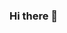 ### Hi there 👋

<!--
**AMinSC/AMinSC** is a ✨ _special_ ✨ repository because its `README.md` (this file) appears on your GitHub profile.

Here are some ideas to get you started:

- 🔭 I’m currently working on ...
- 🌱 I’m currently learning ...
- 👯 I’m looking to collaborate on ...
- 🤔 I’m looking for help with ...
- 💬 Ask me about ...
- 📫 How to reach me: ...
- 😄 Pronouns: ...
- ⚡ Fun fact: ...




![My Skills](https://skillicons.dev/icons?i=py,vscode,mysql,github,linux,c,vim)](https://skillicons.dev)

![Top Langs](https://github-readme-stats.vercel.app/api/top-langs/?username=AMinSC&layout=compact&theme=city_lights)

